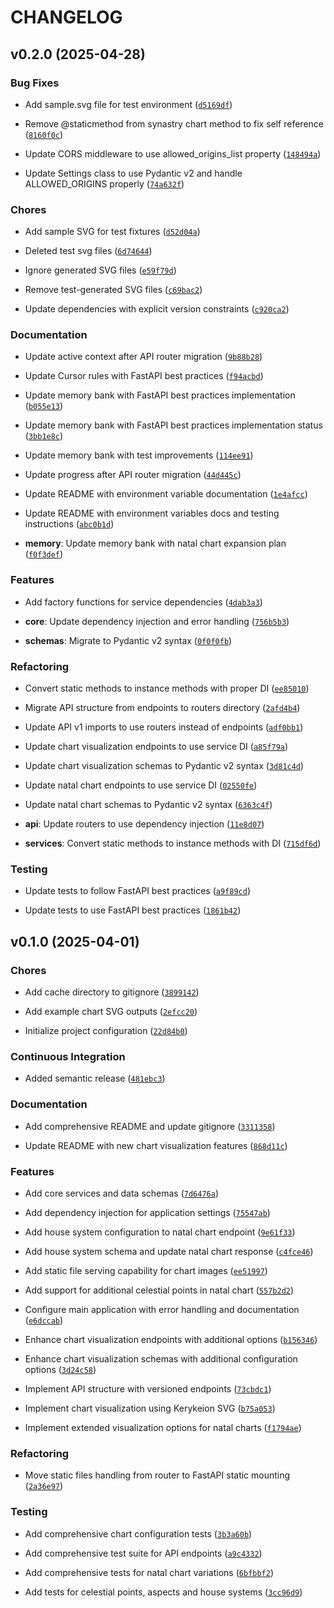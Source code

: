 # CHANGELOG


## v0.2.0 (2025-04-28)

### Bug Fixes

- Add sample.svg file for test environment
  ([`d5169df`](https://github.com/gsinghjay/zodiac-engine/commit/d5169df7bdb377f294311117536786eef6912745))

- Remove @staticmethod from synastry chart method to fix self reference
  ([`8160f0c`](https://github.com/gsinghjay/zodiac-engine/commit/8160f0c7413403080c17bc0b49f2571aad6b10d6))

- Update CORS middleware to use allowed_origins_list property
  ([`148494a`](https://github.com/gsinghjay/zodiac-engine/commit/148494afacd38e5bce961a7e7e6c4dba290f58f8))

- Update Settings class to use Pydantic v2 and handle ALLOWED_ORIGINS properly
  ([`74a632f`](https://github.com/gsinghjay/zodiac-engine/commit/74a632f170e6c3c929c78547f5e4e73832169e2f))

### Chores

- Add sample SVG for test fixtures
  ([`d52d04a`](https://github.com/gsinghjay/zodiac-engine/commit/d52d04a58319f76bcc2b0671849ddf983dcac8ca))

- Deleted test svg files
  ([`6d74644`](https://github.com/gsinghjay/zodiac-engine/commit/6d74644f7aec6188b2ee913185813e1cc29ba196))

- Ignore generated SVG files
  ([`e59f79d`](https://github.com/gsinghjay/zodiac-engine/commit/e59f79da05123e93d70ab8662aa37422184d0a1b))

- Remove test-generated SVG files
  ([`c69bac2`](https://github.com/gsinghjay/zodiac-engine/commit/c69bac2f12bb3902e6e86d499ba2009a72d5915d))

- Update dependencies with explicit version constraints
  ([`c920ca2`](https://github.com/gsinghjay/zodiac-engine/commit/c920ca2a49d88090b49397b284b2253426abc4e4))

### Documentation

- Update active context after API router migration
  ([`9b88b28`](https://github.com/gsinghjay/zodiac-engine/commit/9b88b28d76afd17cb438b98e6b307b313db0b306))

- Update Cursor rules with FastAPI best practices
  ([`f94acbd`](https://github.com/gsinghjay/zodiac-engine/commit/f94acbd5e5c485ed39424a07055981d354156679))

- Update memory bank with FastAPI best practices implementation
  ([`b055e13`](https://github.com/gsinghjay/zodiac-engine/commit/b055e13096cf670f54b47c0603605b5511fc1095))

- Update memory bank with FastAPI best practices implementation status
  ([`3bb1e8c`](https://github.com/gsinghjay/zodiac-engine/commit/3bb1e8c2d2566cd58effdbd66d60f22207bf86e0))

- Update memory bank with test improvements
  ([`114ee91`](https://github.com/gsinghjay/zodiac-engine/commit/114ee918cfb46fcf7ff221730f046ff5d1887022))

- Update progress after API router migration
  ([`44d445c`](https://github.com/gsinghjay/zodiac-engine/commit/44d445c9201b740393d679076d30b8e90a8f3716))

- Update README with environment variable documentation
  ([`1e4afcc`](https://github.com/gsinghjay/zodiac-engine/commit/1e4afcc4e663eef014de1a5990cf653f76fb1c22))

- Update README with environment variables docs and testing instructions
  ([`abc0b1d`](https://github.com/gsinghjay/zodiac-engine/commit/abc0b1d3d8b4b0c34f007752d6a471c125fe0748))

- **memory**: Update memory bank with natal chart expansion plan
  ([`f0f3def`](https://github.com/gsinghjay/zodiac-engine/commit/f0f3defe8433a06bf15e63b2101348e8ff56979c))

### Features

- Add factory functions for service dependencies
  ([`4dab3a3`](https://github.com/gsinghjay/zodiac-engine/commit/4dab3a38f253e34e6d21e13223b8fb4bad2f1824))

- **core**: Update dependency injection and error handling
  ([`756b5b3`](https://github.com/gsinghjay/zodiac-engine/commit/756b5b391660e1f68d048d7467590c00edf31782))

- **schemas**: Migrate to Pydantic v2 syntax
  ([`0f0f0fb`](https://github.com/gsinghjay/zodiac-engine/commit/0f0f0fbdba054919a689cca3d3cdac2cceb42969))

### Refactoring

- Convert static methods to instance methods with proper DI
  ([`ee85010`](https://github.com/gsinghjay/zodiac-engine/commit/ee8501044c63fbc92266a2407549052876e0e6fb))

- Migrate API structure from endpoints to routers directory
  ([`2afd4b4`](https://github.com/gsinghjay/zodiac-engine/commit/2afd4b42407ad00ca2856d5ddfdbaa396350bded))

- Update API v1 imports to use routers instead of endpoints
  ([`adf0bb1`](https://github.com/gsinghjay/zodiac-engine/commit/adf0bb1ae901e1f43d79bf1d1d1c89e187a4e6ac))

- Update chart visualization endpoints to use service DI
  ([`a85f79a`](https://github.com/gsinghjay/zodiac-engine/commit/a85f79ac750c00a0cc8a1ea17e4e4019d548091a))

- Update chart visualization schemas to Pydantic v2 syntax
  ([`3d81c4d`](https://github.com/gsinghjay/zodiac-engine/commit/3d81c4dbfbe69831b1edbf505ee6abed61646cdc))

- Update natal chart endpoints to use service DI
  ([`02550fe`](https://github.com/gsinghjay/zodiac-engine/commit/02550fe2710927bfbc5449ba5ff7e0347a5531b3))

- Update natal chart schemas to Pydantic v2 syntax
  ([`6363c4f`](https://github.com/gsinghjay/zodiac-engine/commit/6363c4f60a58c1ffd0a091915163d69782c9415f))

- **api**: Update routers to use dependency injection
  ([`11e8d07`](https://github.com/gsinghjay/zodiac-engine/commit/11e8d07f1d95aebcb1febaa81f34ab55a4e054c8))

- **services**: Convert static methods to instance methods with DI
  ([`715df6d`](https://github.com/gsinghjay/zodiac-engine/commit/715df6d1bf8e74f186f5fe46c3eaee4fcf73d7b6))

### Testing

- Update tests to follow FastAPI best practices
  ([`a9f89cd`](https://github.com/gsinghjay/zodiac-engine/commit/a9f89cd5abf97292f3af0520ac5497aa5e6ebfdf))

- Update tests to use FastAPI best practices
  ([`1861b42`](https://github.com/gsinghjay/zodiac-engine/commit/1861b42aa9808428a060fd9a0d1b95fc123d3fae))


## v0.1.0 (2025-04-01)

### Chores

- Add cache directory to gitignore
  ([`3899142`](https://github.com/gsinghjay/zodiac-engine/commit/389914254dad77f37478b103ab411a7343647704))

- Add example chart SVG outputs
  ([`2efcc20`](https://github.com/gsinghjay/zodiac-engine/commit/2efcc20d90b1d9a5037e6cab6b14167e7151ad46))

- Initialize project configuration
  ([`22d84b0`](https://github.com/gsinghjay/zodiac-engine/commit/22d84b06efb26394784d7f625fb364f6dfd883f3))

### Continuous Integration

- Added semantic release
  ([`481ebc3`](https://github.com/gsinghjay/zodiac-engine/commit/481ebc3c173f9b24aa8f1f8181ec60d8b5400072))

### Documentation

- Add comprehensive README and update gitignore
  ([`3311358`](https://github.com/gsinghjay/zodiac-engine/commit/33113587d254554c40bb917567cec52edca01190))

- Update README with new chart visualization features
  ([`868d11c`](https://github.com/gsinghjay/zodiac-engine/commit/868d11c3e5389c636887b20c10f3c46d23942364))

### Features

- Add core services and data schemas
  ([`7d6476a`](https://github.com/gsinghjay/zodiac-engine/commit/7d6476a0d9033461bcd08a6ce71e0fbbefaace42))

- Add dependency injection for application settings
  ([`75547ab`](https://github.com/gsinghjay/zodiac-engine/commit/75547ab37add5f896a180759379f52e64bad19b4))

- Add house system configuration to natal chart endpoint
  ([`9e61f33`](https://github.com/gsinghjay/zodiac-engine/commit/9e61f334c81f0cf569c5d9b451eca80647ac6730))

- Add house system schema and update natal chart response
  ([`c4fce46`](https://github.com/gsinghjay/zodiac-engine/commit/c4fce46fad9e6fc3117d00e78d482a98bb251b9a))

- Add static file serving capability for chart images
  ([`ee51997`](https://github.com/gsinghjay/zodiac-engine/commit/ee519977c5de46b5f867e9f415270a8e2a8f96d8))

- Add support for additional celestial points in natal chart
  ([`557b2d2`](https://github.com/gsinghjay/zodiac-engine/commit/557b2d2ffc5bd9c01ab8ebc9444a9fa6bf5b9aa2))

- Configure main application with error handling and documentation
  ([`e6dccab`](https://github.com/gsinghjay/zodiac-engine/commit/e6dccab4ec1710a0dd389d206b0a1495f70943cb))

- Enhance chart visualization endpoints with additional options
  ([`b156346`](https://github.com/gsinghjay/zodiac-engine/commit/b1563464fa0ae758bd6921f797b92fbf9a44dfd7))

- Enhance chart visualization schemas with additional configuration options
  ([`3d24c58`](https://github.com/gsinghjay/zodiac-engine/commit/3d24c58bfc1f40fcff56c0cc269e9710c143bc98))

- Implement API structure with versioned endpoints
  ([`73cbdc1`](https://github.com/gsinghjay/zodiac-engine/commit/73cbdc170d6cc556bf6b2e4dfcea448939d53ad7))

- Implement chart visualization using Kerykeion SVG
  ([`b75a053`](https://github.com/gsinghjay/zodiac-engine/commit/b75a053ac6ba4ba77946a56c4e1ff60a2d8847c0))

- Implement extended visualization options for natal charts
  ([`f1794ae`](https://github.com/gsinghjay/zodiac-engine/commit/f1794aec806b9b2cc61015f7ebb18c889df37f87))

### Refactoring

- Move static files handling from router to FastAPI static mounting
  ([`2a36e97`](https://github.com/gsinghjay/zodiac-engine/commit/2a36e970e4d18534d6b3cf63541baeca1586808e))

### Testing

- Add comprehensive chart configuration tests
  ([`3b3a60b`](https://github.com/gsinghjay/zodiac-engine/commit/3b3a60be65cf2fc3a600595163065af858f37df3))

- Add comprehensive test suite for API endpoints
  ([`a9c4332`](https://github.com/gsinghjay/zodiac-engine/commit/a9c4332d03ceb16c710602c5a517fe4468714f8a))

- Add comprehensive tests for natal chart variations
  ([`6bfbbf2`](https://github.com/gsinghjay/zodiac-engine/commit/6bfbbf246682e7f8628fb80a9e5db4a9576e6986))

- Add tests for celestial points, aspects and house systems
  ([`3cc96d9`](https://github.com/gsinghjay/zodiac-engine/commit/3cc96d9fd8d9e4dc9e0cc6c586f86c374fa0ab02))
